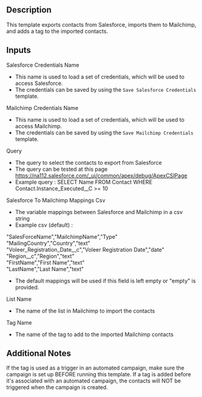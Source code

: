 ## Description

This template exports contacts from Salesforce, imports them to Mailchimp, and adds a tag to the imported contacts.

## Inputs

Salesforce Credentials Name

   - This name is used to load a set of credentials, which will be used to access Salesforce.
   - The credentials can be saved by using the `Save Salesforce Credentials` template.

Mailchimp Credentials Name

   - This name is used to load a set of credentials, which will be used to access Mailchimp.
   - The credentials can be saved by using the `Save Mailchimp Credentials` template.

Query

   - The query to select the contacts to export from Salesforce
   - The query can be tested at this page <https://na112.salesforce.com/_ui/common/apex/debug/ApexCSIPage>
   - Example query : SELECT Name FROM Contact WHERE Contact.Instance_Executed__C >= 10

Salesforce To Mailchimp Mappings Csv

   - The variable mappings between Salesforce and Mailchimp in a csv string
   - Example csv (default) :

"SalesForceName","MailchimpName","Type"  
"MailingCountry","Country","text"  
"Voleer\_Registration\_Date\_\_c","Voleer Registration Date","date"  
"Region\_\_c","Region","text"  
"FirstName","First Name","text"  
"LastName","Last Name","text"  

   - The default mappings will be used if this field is left empty or "empty" is provided.

List Name

   - The name of the list in Mailchimp to import the contacts

Tag Name

   - The name of the tag to add to the imported Mailchimp contacts

## Additional Notes

If the tag is used as a trigger in an automated campaign, make sure the campaign is set up BEFORE
running this template. If a tag is added before it's associated with an automated campaign, the contacts
will NOT be triggered when the campaign is created.


